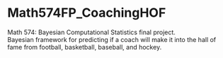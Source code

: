 # Math574FP_CoachingHOF
Math 574: Bayesian Computational Statistics final project.\
Bayesian framework for predicting if a coach will make it into the hall of fame from football, basketball, baseball, and hockey. 
